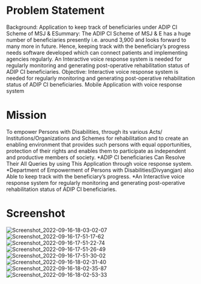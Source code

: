 # Problem Statement
Background: Application to keep track of beneficiaries under ADIP CI Scheme of MSJ & ESummary: The ADIP CI Scheme of MSJ & E has a huge number of beneficiaries presently i.e. around 3,900 and looks forward to many more in future. Hence, keeping track with the beneficiary’s progress needs software developed which can connect patients and implementing agencies regularly. An Interactive voice response system is needed for regularly monitoring and generating post-operative rehabilitation status of ADIP CI beneficiaries. Objective: Interactive voice response system is needed for regularly monitoring and generating post-operative rehabilitation status of ADIP CI beneficiaries. Mobile Application with voice response system

# Mission
To empower Persons with Disabilities, through its various Acts/ Institutions/Organizations and Schemes for rehabilitation and to create an enabling environment that provides such persons with equal opportunities, protection of their rights and enables them to participate as independent and productive members of society. *ADIP CI beneficiaries Can Resolve Their All Queries by using This Application through voice response system. *Department of Empowerment of Persons with Disabilities(Divyangjan) also Able to keep track with the beneficiary’s progress. *An Interactive voice response system for regularly monitoring and generating post-operative rehabilitation status of ADIP CI beneficiaries.
# Screenshot 
![Screenshot_2022-09-16-18-03-02-07](https://github.com/Samiya01/Implant/assets/109912633/62044548-3e3c-4b33-94f0-e62b6921f28c)
![Screenshot_2022-09-16-17-51-17-62](https://github.com/Samiya01/Implant/assets/109912633/275a8f26-8aed-4bee-a071-665b4a24e5ee)
![Screenshot_2022-09-16-17-51-22-74](https://github.com/Samiya01/Implant/assets/109912633/c9aff257-bf79-4ca7-a6f0-49c483422b33)
![Screenshot_2022-09-16-17-51-26-49](https://github.com/Samiya01/Implant/assets/109912633/0ff4d600-162a-43cc-a80e-328d9655b526)
![Screenshot_2022-09-16-17-51-30-02](https://github.com/Samiya01/Implant/assets/109912633/3e3d53a6-4e69-438a-96f3-6488e5defc61)
![Screenshot_2022-09-16-18-02-31-40](https://github.com/Samiya01/Implant/assets/109912633/128406d0-3edf-4451-bf20-c5414b33a2b2)
![Screenshot_2022-09-16-18-02-35-87](https://github.com/Samiya01/Implant/assets/109912633/0ac9fb49-bd75-4138-835f-a9e35590c0bc)
![Screenshot_2022-09-16-18-02-53-33](https://github.com/Samiya01/Implant/assets/109912633/bfabc2b0-93af-4418-bdc6-698878aafe6e)
